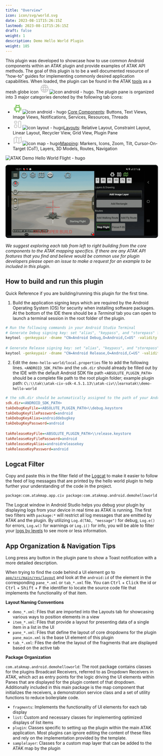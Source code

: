 ```yaml
---
title: "Overview"
icon: icon/svg/world.svg
date: 2023-08-11T15:26:15Z
lastmod: 2023-08-11T15:26:15Z
draft: false
weight: 1
description: Demo Hello World Plugin
weight: 185
---
```


This plugin was developed to showcase how to use common Android components within an ATAK plugin and provide examples of ATAK API methods. The goal of this plugin is to be a well documented resource of "how-to" guides for implementing commonly desired application capabilities. When loaded, the plugin can be found in the ATAK [tools](../../atak_development/atak_quick_reference.md/#toolbar--toolbar-items) as a mesh globe icon ![icon world - local](../../../../assets/icon/ic_world.png)![icon android - hugo](/icon/ic_world.png).
The plugin pane is organized into 3 major categories denoted by the following tab icons: 

- ![icon android - local](../../../../assets/icon/ic_brand_android.png)![icon android - hugo](icon/ic_brand_android.png) [Core Components](../core_components/): Buttons, Text Views, Image Views, Notifications, Services, Resources, Threads
- ![icon layout - local](../../../../assets/icon/ic_layout.png)![icon layout - hugo](icon/ic_layout.png)[Layouts](../layouts/): Relative Layout, Constraint Layout, Linear Layout, Recycler View, Grid View, Plugin Pane
- ![icon map - local](../../../../assets/icon/ic_map.png)![icon map - hugo](icon/ic_map.png)[Mapping](../mapping/): Markers, Icons, Zoom, Tilt, Cursor-On-Target (CoT), Layers, 3D Models, Routes, Navigation

![ATAK Demo Hello World Flight - hugo](/image/plugin/demo-hello-world-flight.gif)

![ATAK Demo Hello World Flight - local](../../../../assets/image/plugin/demo-hello-world-flight.gif)

*We suggest exploring each tab from left to right building from the core components to the ATAK mapping specifics. If there are any ATAK API features that you find and believe would be common use for plugin developers please open an issue to make a request for an example to be included in this plugin.*

## How to build and run this plugin

Quick Reference if you are building/running this plugin for the first time.

1. Build the application signing keys which are required by the Android Operating System (OS) for security when installing software packages.
   At the bottom of the IDE there should be a *Terminal* tab you can open to launch a terminal session in the root folder of the plugin. 

```sh
# Run the following commands in your Android Studio Terminal
# Generate Debug signing key: set "alias", "keypass", and "storepass" flag values as desired
keytool -genkeypair -dname "CN=Android Debug,O=Android,C=US" -validity 9999 -keystore debug.keystore -alias androiddebugkey -keypass android -storepass android 

# Generate Release signing key: set "alias", "keypass", and "storepass" flag values as desired
keytool -genkeypair -dname "CN=Android Release,O=Android,C=US" -validity 9999 -keystore release.keystore -alias androidreleasekey -keypass android -storepass android 
```

2. Edit the `demo-hello-world/local.properties` file to add the following lines. 
   `<ANDROID_SDK_PATH>` and the `sdk.dir` should already be filled out by the IDE with the default Android SDK file path
   `<ABSOLUTE_PLUGIN_PATH>` should be a complete file path to the root plugin folder;
    example plugin path: `C\:\\tak\\atak-civ-sdk-4.5.1.13\\atak-civ\\learnatak\\demo-hello-world` 

```ini
# the sdk.dir should be automatically assigned to the path of your Android Studio SDK 
sdk.dir=<ANDROID_SDK_PATH>  
takDebugKeyFile=<ABSOLUTE_PLUGIN_PATH>\\debug.keystore
takDebugKeyFilePassword=android
takDebugKeyAlias=androiddebugkey
takDebugKeyPassword=android

takReleaseKeyFile=<ABSOLUTE_PLUGIN_PATH>\\release.keystore
takReleaseKeyFilePassword=android
takReleaseKeyAlias=androidreleasekey
takReleaseKeyPassword=android
```

## Logcat Filter

Copy and paste this in the filter field of the [Logcat](https://developer.android.com/studio/debug/logcat) to make it easier to follow the feed of log messages that are printed by the hello world plugin to help further your understanding of the code in the project. 

```bash
package:com.atakmap.app.civ package:com.atakmap.android.demohelloworld.plugin  -tag:emuglGLESv2_enc -tag:chatty -tag:GLMapRenderer -tag:GLQuadTileNode4 -tag:CommsMapComponentCommo -tag:MobacTileClient2 
```

The Logcat window in Android Studio helps you debug your plugin by displaying logs from your device in real time as ATAK is running. The first two filters with `package:*` will restrict all log messages that are emitted by ATAK and the plugin. By utilizing `Log.d(TAG, "message")` for debug, `Log.e()` for errors, `Log.w()` for warnings or `Log.i()` for info, you will be able to filter your [logs by levels](https://developer.android.com/reference/android/util/Log) to see more or less information.

## App Organization & Navigation Tips

Long press any button in the plugin pane to show a Toast notification with a more detailed description.

When trying to find the code behind a UI element go to [`app/src/main/res/layout`](https://github.com/Toyon/LearnATAK/-/tree/main/demo-hello-world/app/src/main/res/layout) and look at the `android:id` of the element in the corresponding `pane_*.xml` or `tab_*.xml` file. You can <kbd>Ctrl</kbd> + <kbd>Click</kbd> the id or <kbd>Ctrl</kbd> + <Kbd>Shift</kbd> + <kbd>F</kbd> the identifier to locate the source code file that implements the functionality of that item.

**Layout Naming Conventions**

- `demo_*.xml`: Files that are imported into the Layouts tab for showcasing various ways to position elements in a view
- `item_*.xml`: Files that provide a layout for presenting data of a single item in a list in the UI
- `pane_*.xml`: Files that define the layout of core dropdowns for the plugin
  `pane_main.xml` is the base UI element of this plugin
- `tab_*.xml`: Files the define the layout of the fragments that are displayed based on the active tab

**Package Organization**

`com.atakmap.android.demohelloworld`: The root package contains classes for the plugins Broadcast Receivers, referred to as Dropdown Receivers in ATAK, which act as entry points for the logic driving the UI elements within Panes that are displayed for the plugin content of that dropdown. Additionally included in this main package is the map component that initializes the receivers, a demonstration service class and a set of utility functions to reduce boilerplate code.

-  `fragments`: Implements the functionality of UI elements for each tab display
- `list`: Custom and necessary classes for implementing optimized displays of list items
- `plugin`: Classes specific to setting up the plugin within the main ATAK application. Most plugins can ignore editing the content of these files and rely on the implementation provided by the template.
- `samplelayer`: Classes for a custom map layer that can be added to the ATAK map by the plugin